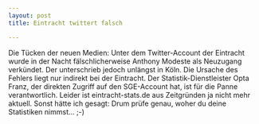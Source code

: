 ```yaml
---
layout: post
title: Eintracht twittert falsch

---
```


Die Tücken der neuen Medien: Unter dem Twitter-Account der Eintracht wurde in der Nacht fälschlicherweise Anthony Modeste als Neuzugang verkündet. Der unterschrieb jedoch unlängst in Köln. Die Ursache des Fehlers liegt nur indirekt bei der Eintracht. Der Statistik-Dienstleister Opta Franz, der direkten Zugriff auf den SGE-Account hat, ist für die Panne verantwortlich. Leider ist eintracht-stats.de aus Zeitgründen ja nicht mehr aktuell. Sonst hätte ich gesagt: Drum prüfe genau, woher du deine Statistiken nimmst... ;-)


